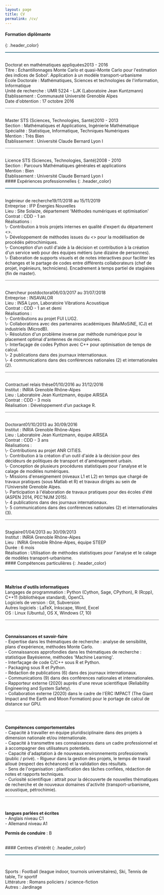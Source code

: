 ```yaml
---
layout: page
title: CV
permalink: /cv/
---
```


#### Formation diplômante
{: .header_color}
<hr style="height:2px;border-width:0;color:gray;background-color:#367588"><br>

<div><span class="subpar"> Doctorat en mathématiques appliquées</span><span class="time">2013 - 2016</span></div>
<span class="subtitle">Titre</span> : Échantillonnages Monte Carlo et quasi-Monte Carlo pour l'estimation des indices de Sobol'. Application à un modèle transport-urbanisme<br>
<span class="subtitle">École Doctorale</span> : Mathématiques, Sciences et technologies de l'information, Informatique<br>
<span class="subtitle">Unité de recherche</span> : UMR 5224 - LJK (Laboratoire Jean Kuntzmann)<br>
<span class="subtitle">Établissement</span> : Communauté Université Grenoble Alpes<br>
<span class="subtitle">Date d'obtention</span> : 17 octobre 2016

<hr style="height:1px;border-width:0;color:gray;background-color:#828282"><br>

<div><span class="subpar">Master STS (Sciences, Technologies, Santé)</span><span class="time">2010 - 2013</span></div>
<span class="subtitle">Section</span> : Mathématiques et Applications, Ingénierie Mathématique<br>
<span class="subtitle">Spécialité</span> : Statistique, Informatique, Techniques Numériques<br>
<span class="subtitle">Mention</span> : Très Bien<br>
<span class="subtitle">Établissement</span> : Université Claude Bernard Lyon I

<hr style="height:1px;border-width:0;color:gray;background-color:#828282"><br>

<div><span class="subpar">Licence STS (Sciences, Technologies, Santé)</span><span class="time">2008 - 2010</span></div>
<span class="subtitle">Section</span> : Parcours Mathématiques générales et applications<br>
<span class="subtitle">Mention</span> : Bien<br>
<span class="subtitle">Établissement</span> : Université Claude Bernard Lyon I

<br>
#### Expériences professionnelles
{: .header_color}
<hr style="height:2px;border-width:0;color:gray;background-color:#367588"><br>

<div><span class="subpar">Ingénieur de recherche</span><span class="time">19/11/2018 au 15/11/2019</span></div>
<span class="subtitle">Entreprise</span> : IFP Énergies Nouvelles<br>
<span class="subtitle">Lieu</span> : Site Solaize, département 'Méthodes numériques et optimisation'<br>
<span class="subtitle">Contrat</span> : CDD - 1 an<br>
<span class="subtitle">Réalisations</span> :<br>
\- Contribution à trois projets internes en qualité d'expert du département <<Méthodes numériques et optimisation>>.<br>
\- Développement de méthodes issues du <<Machine Learning>> pour la modélisation de procédés pétrochimiques.<br>
\- Conception d’un outil d'aide à la décision et contribution à la création d'un service web pour des équipes métiers (une dizaine de personnes).<br>
\- Élaboration de supports visuels et de notes interactives pour faciliter les échanges et le partage de codes entre différents collaborateurs (chef de projet, ingénieurs, techniciens).
Encadrement à temps partiel de stagiaires (fin de master).

<hr style="height:1px;border-width:0;color:gray;background-color:#828282"><br>

<div><span class="subpar">Chercheur postdoctoral</span><span class="time">06/03/2017 au 31/07/2018</span></div>
<span class="subtitle">Entreprise</span> : INSAVALOR<br>
<span class="subtitle">Lieu</span> : INSA Lyon, Laboratoire Vibrations Acoustique<br>
<span class="subtitle">Contrat</span> : CDD - 1 an et demi <br>
<span class="subtitle">Réalisations</span> :<br>
\- Contributions au projet FUI LUG2.<br>
\- Collaborations avec des partenaires académiques (MaiMoSiNE, ICJ) et industriels (MicrodB).<br>
\- Résolution d'un problème inverse par méthode numérique pour le placement optimal d'antennes de microphones.<br>
\- Interfaçage de codes Python avec C++ pour optimisation de temps de calcul.<br>
\- 2 publications dans des journaux internationaux.<br>
\- 4 communications dans des conférences nationales (2) et internationales (2).<br>

<hr style="height:1px;border-width:0;color:gray;background-color:#828282"><br>

<div><span class="subpar">Contractuel relais thèse</span><span class="time">01/10/2016 au 31/12/2016</span></div>
<span class="subtitle">Institut</span> : INRIA Grenoble Rhône-Alpes<br>
<span class="subtitle">Lieu</span> : Laboratoire Jean Kuntzmann, équipe AIRSEA<br>
<span class="subtitle">Contrat</span> : CDD - 3 mois <br>
<span class="subtitle">Réalisation</span> : Développement d’un package R.

<hr style="height:1px;border-width:0;color:gray;background-color:#828282"><br>

<div><span class="subpar">Doctorant</span><span class="time">01/10/2013 au 30/09/2016</span></div>
<span class="subtitle">Institut</span> : INRIA Grenoble Rhône-Alpes<br>
<span class="subtitle">Lieu</span> : Laboratoire Jean Kuntzmann, équipe AIRSEA<br>
<span class="subtitle">Contrat</span> : CDD - 3 ans <br>
<span class="subtitle">Réalisations</span> :<br>
\- Contributions au projet ANR CITiES.<br>
\- Contribution à la création d'un outil d'aide à la décision pour des décideurs de politiques de transport et d'aménagement urbain.<br>
\- Conception de plusieurs procédures statistiques pour l'analyse et le calage de modèles numériques.<br>
\- Missions d'enseignement (niveaux L1 et L2) en temps que chargé de travaux pratiques (sous Matlab et R) et travaux dirigés au sein de l'Université Grenoble Alpes.<br>
\- Participation à l'élaboration de travaux pratiques pour des écoles d'été (ASPEN 2014, PEC'NUM 2015).<br>
\- 4 publications dans des journaux internationaux.<br>
\- 5 communications dans des conférences nationales (2) et internationales (3).

<hr style="height:1px;border-width:0;color:gray;background-color:#828282"><br>

<div><span class="subpar">Stagiaire</span><span class="time">01/04/2013 au 30/09/2013</span></div>
<span class="subtitle">Institut</span> : INRIA Grenoble Rhône-Alpes<br>
<span class="subtitle">Lieu</span> : INRIA Grenoble Rhône-Alpes, équipe STEEP<br>
<span class="subtitle">Durée</span> : 6 mois <br>
<span class="subtitle">Réalisation</span> : Utilisation de méthodes statistiques pour l'analyse et le calage de modèles transport-urbanisme.

<br>
#### Compétences particulières
{: .header_color}
<hr style="height:2px;border-width:0;color:gray;background-color:#367588"><br>

**Maîtrise d'outils informatiques**<br>
<span class="subtitle">Langages de programmation</span> : Python (Cython, Sage, CPython), R (Rcpp), C++11 (bibliothèque standard), OpenCL<br>
<span class="subtitle">Logiciels de version</span> : Git, Subversion<br>
<span class="subtitle">Autres logiciels</span> : LaTeX, Inkscape, Word, Excel<br>
<span class="subtitle">OS</span> : Linux (Ubuntu), OS X, Windows (7, 10)

<hr style="height:1px;border-width:0;color:gray;background-color:#828282"><br>

**Connaissances et savoir-faire**<br>
\- Expertise dans les thématiques de recherche : analyse de sensibilité, plans d'expérience, méthodes Monte Carlo.<br>
\- Connaissances approfondies dans les thématiques de recherche : statistique Bayésienne, méthodes 'Machine Learning'.<br>
\- Interfaçage de code C/C++ sous R et Python.<br>
\- Packaging sous R et Python.<br>
\- Rédaction de publications (6) dans des journaux internationaux.<br>
\- Communications (9) dans des conférences nationales et internationales.<br>
\- Rapporteur externe (2020) auprès d'une revue scientifique (Reliability Engineering and System Safety).<br>
\- Collaboration externe (2020) dans le cadre de l'ERC IMPACT (The Giant Impact and the Earth and Moon Formation) pour le portage de calcul de distance sur GPU.

<hr style="height:1px;border-width:0;color:gray;background-color:#828282"><br>

**Compétences comportementales**<br>
\- Capacité à travailler en équipe pluridisciplinaire dans des projets à dimension nationale et/ou internationale.<br>
\- Capacité à transmettre ses connaissances dans un cadre professionnel et à accompagner des utilisateurs potentiels.<br>
\- Capacité d'adaptation à de nouveaux environnements professionnels (public / privé).
\- Rigueur dans la gestion des projets, le temps de travail alloué (respect des échéances) et la validation des résultats.<br>
\- Sens de l'organisation : planification des tâches confiées, rédaction de notes et rapports techniques.<br>
\- Curiosité scientifique : attrait pour la découverte de nouvelles thématiques de recherche et de nouveaux domaines d'activité (transport-urbanisme, acoustique, pétrochimie).

<hr style="height:1px;border-width:0;color:gray;background-color:#828282"><br>

**langues parlées et écrites**<br>
\- Anglais niveau C1<br>
\- Allemand niveau A1

**Permis de conduire** : B

<br>
#### Centres d'intérêt
{: .header_color}
<hr style="height:2px;border-width:0;color:gray;background-color:#367588"><br>

<span class="subtitle">Sports</span> : Football (league indoor, tournois universitaires), Ski, Tennis de table, Tir sportif<br>
<span class="subtitle">Littérature</span> : Romans policiers / science-fiction<br>
<span class="subtitle">Autres</span> : Jardinage

